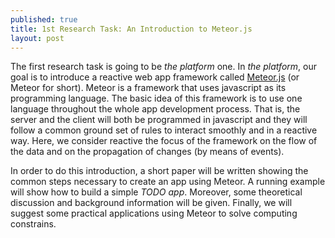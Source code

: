 ```yaml
---
published: true
title: 1st Research Task: An Introduction to Meteor.js
layout: post
---
```

The first research task is going to be *the platform* one.
In *the platform*, our goal is to introduce a reactive web app framework called [Meteor.js](https://www.meteor.com/) (or Meteor for short).
Meteor is a framework that uses javascript as its programming language.
The basic idea of this framework is to use one language throughout the whole app development process.
That is, the server and the client will both be programmed in javascript and they will follow a common ground set of rules to interact smoothly and in a reactive way.
Here, we consider reactive the focus of the framework on the flow of the data and on the propagation of changes (by means of events).

In order to do this introduction, a short paper will be written showing the common steps necessary to create an app using Meteor.
A running example will show how to build a simple *TODO app*.
Moreover, some theoretical discussion and background information will be given.
Finally, we will suggest some practical applications using Meteor to solve computing constrains.